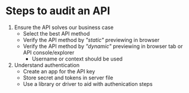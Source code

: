 # Steps to audit an API
1. Ensure the API solves our business case
	* Select the best API method
	* Verify the API method by *"static"* previewing in browser
	* Verify the API method by *"dynamic"* previewing in browser tab or API console/explorer
		* Username or context should be used
1. Understand authentication
	* Create an app for the API key
	* Store secret and tokens in server file
	* Use a library or driver to aid with authenication steps
